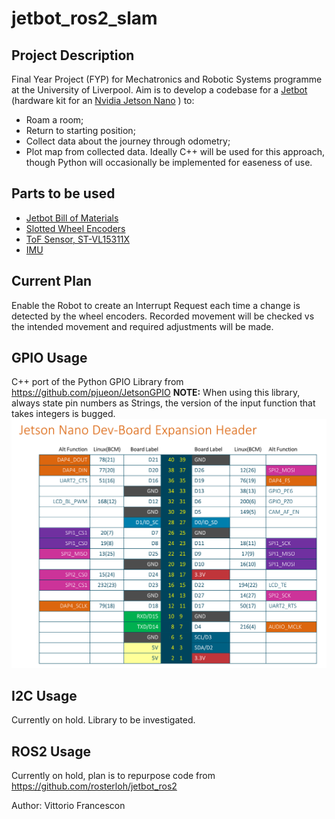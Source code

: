 # jetbot_ros2_slam
## Project Description
Final Year Project (FYP) for Mechatronics and Robotic Systems programme at the University of Liverpool. 
Aim is to develop a codebase for a [Jetbot](https://github.com/NVIDIA-AI-IOT/jetbot) (hardware kit for an [Nvidia Jetson Nano](https://developer.nvidia.com/embedded/jetson-nano-developer-kit) ) to:
* Roam a room;
* Return to starting position;
* Collect data about the journey through odometry;
* Plot map from collected data.
Ideally C++ will be used for this approach, though Python will occasionally be implemented for easeness of use.

## Parts to be used
* [Jetbot Bill of Materials](https://github.com/NVIDIA-AI-IOT/jetbot/wiki/Bill-of-Materials)
* [Slotted Wheel Encoders](https://www.amazon.co.uk/Youmile-Measuring-Optocoupler-Interrupter-Detection/dp/B0817FM4BJ)
* [ToF Sensor, ST-VL15311X](https://www.st.com/en/imaging-and-photonics-solutions/vl53l1x.html)
* [IMU](https://coolcomponents.co.uk/products/grove-imu-9dof-icm20600-ak09918)

## Current Plan
Enable the Robot to create an Interrupt Request each time a change is detected by the wheel encoders. Recorded movement will be checked vs the intended movement and required adjustments will be made.

## GPIO Usage
C++ port of the Python GPIO Library from https://github.com/pjueon/JetsonGPIO
**NOTE:** When using this library, always state pin numbers as Strings, the version of the input function that takes integers is bugged.
![Jetson Board Pinout](images/jetson_nano_pinout.png)

## I2C Usage
Currently on hold. Library to be investigated.

## ROS2 Usage
Currently on hold, plan is to repurpose code from https://github.com/rosterloh/jetbot_ros2

Author: Vittorio Francescon
